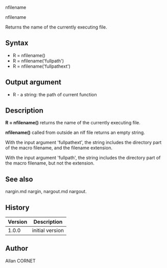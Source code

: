 


nfilename


nfilename

Returns the name of the currently executing file.

## Syntax

- R = nfilename()
- R = nfilename('fullpath')
- R = nfilename('fullpathext')

## Output argument

 - R - a string: the path of current function

## Description


  <p><b>R = nfilename()</b> returns the name of the currently executing file.</p>
  <p><b>nfilename()</b> called from outside an nlf file returns an empty string.</p>
  <p>With the input argument 'fullpathext', the string includes the directory part of the macro filename, and the filename extension.</p>
  <p>With the input argument 'fullpath', the string includes the directory part of the macro filename, but not the extension.</p>


## See also

nargin.md nargin, nargout.md nargout.
## History

|Version|Description|
|------|------|
|1.0.0|initial version|


## Author

Allan CORNET



